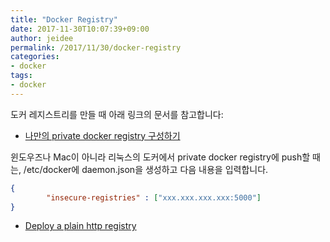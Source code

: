 ```yaml
---
title: "Docker Registry"
date: 2017-11-30T10:07:39+09:00
author: jeidee
permalink: /2017/11/30/docker-registry
categories:
- docker
tags:
- docker
---
```


도커 레지스트리를 만들 때 아래 링크의 문서를 참고합니다:

* [나만의 private docker registry 구성하기](https://novemberde.github.io/2017/04/09/Docker_Registry_0.html)

윈도우즈나 Mac이 아니라 리눅스의 도커에서 private docker registry에 push할 때는,
/etc/docker에 daemon.json을 생성하고 다음 내용을 입력합니다.

```json
{
        "insecure-registries" : ["xxx.xxx.xxx.xxx:5000"]
}
```

* [Deploy a plain http registry](https://docs.docker.com/registry/insecure/#deploy-a-plain-http-registry)